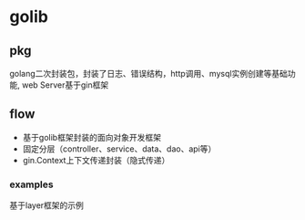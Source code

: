 # golib

## pkg

golang二次封装包，封装了日志、错误结构，http调用、mysql实例创建等基础功能, web Server基于gin框架

## flow

* 基于golib框架封装的面向对象开发框架
* 固定分层（controller、service、data、dao、api等）
* gin.Context上下文传递封装（隐式传递）

### examples

基于layer框架的示例
